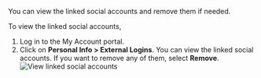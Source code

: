 
You can view the linked social accounts and remove them if needed.

To view the linked social accounts,
1. Log in to the My Account portal.
2. Click on **Personal Info > External Logins**.
You can view the linked social accounts. If you want to remove any of them, select **Remove**.
   <img :src="$withBase('/assets/img/guides/organization/self-service/myaccount/view-linked-accounts.png')" alt="View linked social accounts">
